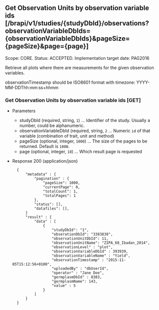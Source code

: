 ## Get Observation Units by observation variable ids [/brapi/v1/studies/{studyDbId}/observations?observationVariableDbIds={observationVariableDbIds}&pageSize={pageSize}&page={page}]
Scope: CORE.
Status: ACCEPTED.
Implementation target date: PAG2016

Retrieve all plots where there are measurements for the given observation variables.

observationTimestamp should be ISO8601 format with timezone: YYYY-MM-DDThh:mm:ss+hhmm

### Get Observation Units by observation variable ids [GET]

+ Parameters
    + studyDbId (required, string, `1`) ... Identifier of the study. Usually a number, could be alphanumeric.
    + observationVariableDbId (required, string, `2` ... Numeric `id` of that variable (combination of trait, unit and method)
    + pageSize (optional, integer, `1000`) ... The size of the pages to be returned. Default is `1000`.
    + page (optional, integer, `10`) ... Which result page is requested


+ Response 200 (application/json)
    
        {
            "metadata" : {
                "pagination" : { 
                    "pageSize": 1000, 
                    "currentPage": 0, 
                    "totalCount": 1, 
                    "totalPages": 1 
                },
                "status": [],
                "datafiles": [],
            }
            "result" : {
                "data" : [ 
                    {
                        "studyDbId": "1",
                        "obserationDbId": "3383838",
                        "observationUnitDbId": 11,
                        "observationUnitName": "ZIPA_68_Ibadan_2014",
                        "observationLevel" : "plot",
                        "observationVariableDbId" : 393939,
                        "observationVariableName" : "Yield", 
                        "observationTimestamp" : "2015-11-05T15:12:56+0100",
                        "uploadedBy" : "dbUserId",
                        "operator" : "Jane Doe",
                        "germplasmDbId" : 8383,
                        "germplasmName": 143,
                        "value" : 5
                    }
                ]
            }
        }
